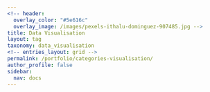 ```yaml
---
<!-- header:
  overlay_color: "#5e616c"
  overlay_image: /images/pexels-ithalu-dominguez-907485.jpg -->
title: Data Visualisation
layout: tag
taxonomy: data_visualisation
<!-- entries_layout: grid -->
permalink: /portfolio/categories-visualisation/
author_profile: false
sidebar: 
  nav: docs
---
```

